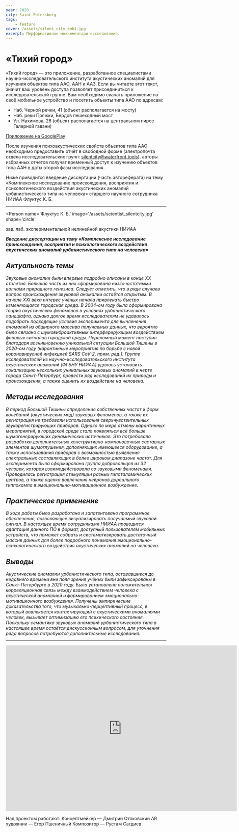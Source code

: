```yaml
---
year: 2020
city: Saint Petersburg
tags:
    - feature
cover: /assets/silent_city_emb1.jpg
excerpt: Перформативное мокьюментари исследование.
---
```


# «Тихий город»

«Тихий город» — это приложение, разработанное специалистами научно-исследовательского института акустических аномалий для изучения объектов типа ААО, ААН и ААЗ. Если вы читаете этот текст, значит ваш уровень доступа позволяет присоединиться к исследовательской группе. Вам необходимо скачать приложение на своё мобильное устройство и посетить объекты типа ААО по адресам:
- Наб. Черной речки, 41 (объект располагается на мосту)
- Наб. реки Пряжки, Бердов пешеходный мост
- Ул. Нахимова, 26 (объект располагается на центральном пирсе Галерной гавани)

[Приложение на GooglePlay](https://play.google.com/store/apps/details?id=com.THEATRE_MAN.SILENTCITY)

После изучения психоакустических свойств объектов типа ААО необходимо предоставить отчёт в свободной форме (электропочта отдела исследовательских групп: silentcity@waterfront.tools), авторы избранных отчётов получат временный доступ к изучению объектов типа ААН в даты второй фазы исследования.

Ниже приводится введение диссертации (часть автореферата) на тему «Комплексное исследование происхождения, восприятия и психологического воздействия акустических аномалий урбанистического типа на человека» старшего научного сотрудника НИИАА Флуктус К. Б. 

***

<Person
    name='Флуктус К. Б.'
    image='/assets/scientist_silentcity.jpg'
    shape='circle'
>
зав. лаб. экспериментальной нелинейной акустики НИИАА
</Person>

***Введение диссертации на тему «Комплексное исследование происхождения, восприятия и психологического воздействия акустических аномалий урбанистического типа на человека»***

## *Актуальность темы*
*Звуковые аномалии были впервые подробно описаны в конце XX столетия. Большая часть из них сформирована низкочастотными волнами природного генезиса. Следует отметить, что в ряде случаев вопрос происхождения звуковой аномалии остаётся открытым.
В начале XXI века интерес учёных начала привлекать быстро изменяющаяся городская среда. В 2004-ом году была сформирована теория акустических феноменов в условиях урбанистического ландшафта, однако долгое время исследователям не удавалось подобрать подходящие условия эксперимента для вычленения аномалий из обширного массива получаемых данных, что вероятно было связано с шумовиброактивным интерферирующим воздействием фоновых сигналов городской среды. Переломный момент наступил благодаря возникновению уникальной ситуации Большой Тишины в 2020-ом году (карантинные мероприятия по борьбе с новой коронавирусной инфекцией SARS CoV-2, прим. ред.). Группе исследователей из научно-исследовательского института акустических аномалий (ФГБНУ НИИАА) удалось установить локализацию нескольких уникальных звуковых аномалий в черте города Санкт-Петербург, провести ряд исследований их природы и происхождения, а также оценить их воздействие на человека.*

## *Методы исследования*
*В период Большой Тишины определение собственных частот и форм колебаний (акустических мод) звуковых феноменов, а также их регистрация не требовали использования сверхчувствительных звукорегистрирующих приборов. Однако по мере отмены карантинных мероприятий, в городской среде стало появляться всё больше шумогенерирующих динамических источников. Это потребовало разработки дополнительных конструктивно-компоновочных составных элементов шумоглушения, дополняющих имеющееся оборудование, а также использования приборов с возможностью выявления спектральных составляющих в более широком диапазоне частот.
Для эксперимента была сформирована группа добровольцев из 32 человек, которая взаимодействовала со звуковыми феноменами. Проводилась регистрация стимуляции разных гипоталамических центров, а также оценка вовлечения нейронов дорсального гиппокампа в эмоционально-мотивационное возбуждение.*

## *Практическое применение*
*В ходе работы было разработано и запатентовано программное обеспечение, позволяющее визуализировать получаемый звуковой сигнал. В настоящее время сотрудниками НИИАА проводится адаптация данного ПО в формат, доступный пользователям мобильных устройств, что поможет собрать и систематизировать достаточный массив данных для более подробного понимания эмоционально-психологического воздействия акустических аномалий на человека.*

## *Выводы*
*Акустические аномалии урбанистического типа, остававшиеся до недавнего времени вне поля зрения учёных были зафиксированы в Санкт-Петербурге в 2020 году. Была установлена положительная корреляционная связь между взаимодействием человека с акустической аномалией и формированием эмоционально-мотивационного возбуждения. Получены эмпирические доказательства того, что музыкально-перцептивный процесс, в который вовлекается контактирующий с акустическими аномалиями человек, вызывает оптимизацию его психического состояния. Поскольку семантика звуковых аномалий урбанистического типа в настоящее время остаётся дискуссионным вопросом, для уточнения ряда вопросов потребуются дополнительные исследования.*

***

<iframe width="725" height="521" src="https://www.youtube.com/embed/7-hPvJpMQyI" frameborder="0" allow="accelerometer; autoplay; encrypted-media; gyroscope; picture-in-picture" allowfullscreen></iframe>

Над проектом работают:
Концептмейкер — Дмитрий Отяковский
AR художник — Егор Пшеничный
Композитор — Рустам Сагдиев